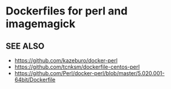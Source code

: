 # Dockerfiles for perl and imagemagick

## SEE ALSO

* https://github.com/kazeburo/docker-perl
* https://github.com/tcnksm/dockerfile-centos-perl
* https://github.com/Perl/docker-perl/blob/master/5.020.001-64bit/Dockerfile
